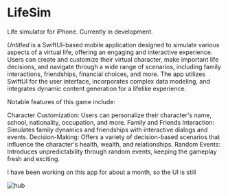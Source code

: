 # LifeSim
Life simulator for iPhone. Currently in development.

*Untitled* is a SwiftUI-based mobile application designed to simulate various aspects of a virtual life, offering an engaging and interactive experience. 
Users can create and customize their virtual character, make important life decisions, 
and navigate through a wide range of scenarios, including family interactions, friendships, financial choices, and more. 
The app utilizes SwiftUI for the user interface, incorporates complex data modeling, and integrates dynamic content generation for a lifelike experience.

Notable features of this game include:

Character Customization: Users can personalize their character's name, school, nationality, occupation, and more.
Family and Friends Interaction: Simulates family dynamics and friendships with interactive dialogs and events.
Decision-Making: Offers a variety of decision-based scenarios that influence the character's health, wealth, and relationships.
Random Events: Introduces unpredictability through random events, keeping the gameplay fresh and exciting.

I have been working on this app for about a month, so the UI is still 

![hub](https://github.com/marshallhm1/LifeSim/assets/105462702/1a0b55ed-aa47-4abe-8865-74f15a10f975)
